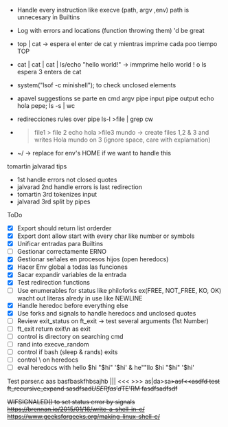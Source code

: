 * Handle every instruction like execve (path, argv ,env) path is unnecesary in Builtins
* Log with errors and locations (function throwing them) 'd be great
* top | cat -> espera el enter de cat y mientras imprime cada poo tiempo TOP
* cat | cat | cat | ls/echo "hello world!" -> immprime hello world ! o ls espera 3 enters de cat
* system("lsof -c minishell"); to check unclosed elements
* apavel  suggestions se parte en
	cmd
	argv
	pipe input
	pipe output
	echo hola pepe; ls -s | wc

* redirecciones rules over pipe  ls-l >file | grep cw
* > file1  > file 2 echo hola >file3 mundo -> create files 1,2 & 3 and writes Hola mundo on 3 (ignore space, care with explamation)
* ~/ ->  replace for env's HOME if we want to handle this

tomartin jalvarad tips
* 1st handle errors not closed quotes
* jalvarad 2nd handle errors is last redirection
* tomartin 3rd tokenizes input
* jalvarad 3rd split by pipes

ToDo
- [x] Export should return list orderder
- [x] Export dont allow start with every char like number or symbols
- [x] Unificar entradas para Builtins
- [ ] Gestionar correctamente ERNO
- [x] Gestionar señales en procesos hijos (open heredocs)
- [x] Hacer Env global a todas las funciones
- [x] Sacar expandir variables de la entrada
- [x] Test redirection functions
- [ ] Use enumerables for status like philoforks ex(FREE, NOT_FREE, KO, OK) wacht out literas alredy in use like NEWLINE
- [x] Handle heredoc before everything else
- [x] Use forks and signals to handle heredocs and unclosed quotes
- [ ] Review exit_status on ft_exit -> test several arguments (1st Number)
- [ ] ft_exit return exit\n as exit
- [ ] control is directory on searching cmd
- [ ] rand into execve_random
- [ ] control if bash (sleep & rands) exits
- [ ] control \ on heredocs
- [ ] eval heredocs with hello $hi "$hi" '$hi'  & he""llo $hi "$hi" '$hi'

Test parser.c aas basfbaskfhbsajhb ||| <<< >>> as|da>sa<s>>asf<<asdfd
test ft_recursive_expand sasdfsad$USER fas'd$TE'RM fasdfsadfsdf

WIFSIGNALED() to set status error by signals
	https://brennan.io/2015/01/16/write-a-shell-in-c/
	https://www.geeksforgeeks.org/making-linux-shell-c/


